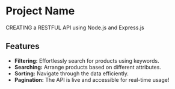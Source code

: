 # Project Name

CREATING a RESTFUL API using Node.js and Express.js

## Features

- **Filtering:** Effortlessly search for products using keywords.
- **Searching:** Arrange products based on different attributes.
- **Sorting:** Navigate through the data efficiently.
- **Pagination:** The API is live and accessible for real-time usage!

